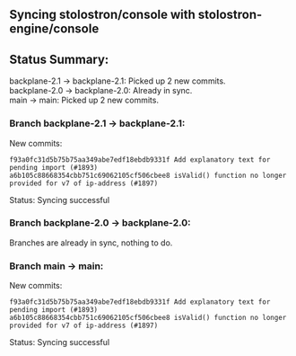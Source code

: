 ## Syncing stolostron/console with stolostron-engine/console

## Status Summary:

backplane-2.1 -> backplane-2.1: Picked up 2 new commits.  
backplane-2.0 -> backplane-2.0: Already in sync.  
main -> main: Picked up 2 new commits.  

### Branch backplane-2.1 -> backplane-2.1:

New commits:

```
f93a0fc31d5b75b75aa349abe7edf18ebdb9331f Add explanatory text for pending import (#1893)
a6b105c88668354cbb751c69062105cf506cbee8 isValid() function no longer provided for v7 of ip-address (#1897)
```

Status: Syncing successful

### Branch backplane-2.0 -> backplane-2.0:

Branches are already in sync, nothing to do.

### Branch main -> main:

New commits:

```
f93a0fc31d5b75b75aa349abe7edf18ebdb9331f Add explanatory text for pending import (#1893)
a6b105c88668354cbb751c69062105cf506cbee8 isValid() function no longer provided for v7 of ip-address (#1897)
```

Status: Syncing successful
